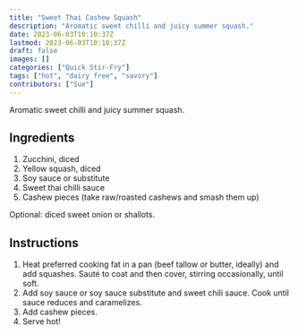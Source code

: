 ```yaml
---
title: "Sweet Thai Cashew Squash"
description: "Aromatic sweet chilli and juicy summer squash."
date: 2023-06-03T10:10:37Z
lastmod: 2023-06-03T10:10:37Z
draft: false
images: []
categories: ["Quick Stir-Fry"]
tags: ["hot", "dairy free", "savory"]
contributors: ["Sue"]
---
```


Aromatic sweet chilli and juicy summer squash.

## Ingredients

1. Zucchini, diced
2. Yellow squash, diced
3. Soy sauce or substitute
4. Sweet thai chilli sauce
5. Cashew pieces (take raw/roasted cashews and smash them up)

Optional: diced sweet onion or shallots.

## Instructions

1. Heat preferred cooking fat in a pan (beef tallow or butter, ideally) and add squashes. Sauté to coat and then cover, stirring occasionally, until soft.
2. Add soy sauce or soy sauce substitute and sweet chili sauce. Cook until sauce reduces and caramelizes.
3. Add cashew pieces.
4. Serve hot!